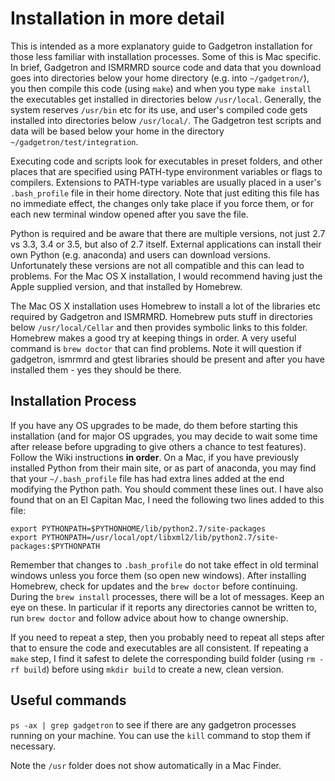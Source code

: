 # Installation in more detail

This is intended as a more explanatory guide to Gadgetron installation for those less familiar with installation processes. Some of this is Mac specific. In brief, Gadgetron and ISMRMRD source code and data that you download goes into directories below your home directory (e.g. into `~/gadgetron/`), you then compile this code (using `make`) and when you type `make install` the executables get installed in directories below `/usr/local`. Generally, the system reserves `/usr/bin` etc for its use, and user's compiled code gets installed into directories below `/usr/local/`. The Gadgetron test scripts and data will be based below your home in the directory `~/gadgetron/test/integration`. 

Executing code and scripts look for executables in preset folders, and other places that are specified using PATH-type environment variables or flags to compilers. Extensions to PATH-type variables are usually placed in a user's `.bash_profile` file in their home directory. Note that just editing this file has no immediate effect, the changes only take place if you force them, or for each new terminal window opened after you save the file. 

Python is required and be aware that there are multiple versions, not just 2.7 vs 3.3, 3.4 or 3.5, but also of 2.7 itself. External applications can install their own Python (e.g. anaconda) and users can download versions. Unfortunately these versions are not all compatible and this can lead to problems. For the Mac OS X installation, I would recommend having just the Apple supplied version, and that installed by Homebrew.

The Mac OS X installation uses Homebrew to install a lot of the libraries etc required by Gadgetron and ISMRMRD. Homebrew puts stuff in directories below `/usr/local/Cellar` and then provides symbolic links to this folder. Homebrew makes a good try at keeping things in order. A very useful command is `brew doctor` that can find problems. Note it will question if gadgetron, ismrmrd and gtest libraries should be present and after you have installed them - yes they should be there.

## Installation Process
If you have any OS upgrades to be made, do them  before starting this installation (and for major OS upgrades, you may decide to wait some time after release before upgrading to give others a chance to test features). Follow the Wiki instructions **in order**. On a Mac, if you have previously installed Python from their main site, or as part of anaconda, you may find that your `~/.bash_profile` file has had extra lines added at the end modifying the Python path. You should comment these lines out. I have also found that on an El Capitan Mac, I need the following two lines added to this file:
```
export PYTHONPATH=$PYTHONHOME/lib/python2.7/site-packages
export PYTHONPATH=/usr/local/opt/libxml2/lib/python2.7/site-packages:$PYTHONPATH
```
Remember that changes to `.bash_profile` do not take effect in old terminal windows unless you force them (so open new windows). After installing Homebrew, check for updates and the `brew doctor` before continuing. During the `brew install` processes, there will be a lot of messages. Keep an eye on these. In particular if it reports any directories cannot be written to, run `brew doctor` and follow advice about how to change ownership.

If you need to repeat a step, then you probably need to repeat all steps after that to ensure the code and executables are all consistent. If repeating a `make` step, I find it safest to delete the corresponding build folder (using `rm -rf build`) before using `mkdir build` to create a new, clean version. 



## Useful commands
`ps -ax | grep gadgetron` to see if there are any gadgetron processes running on your machine. You can use the `kill` command to stop them if necessary.

Note the `/usr` folder does not show automatically in a Mac Finder.